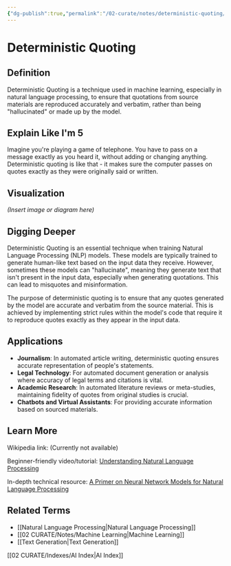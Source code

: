 ```yaml
---
{"dg-publish":true,"permalink":"/02-curate/notes/deterministic-quoting/","title":"Deterministic Quoting","tags":["machine-learning","ai","natural-language-processing"]}
---
```


# Deterministic Quoting

## **Definition**  
Deterministic Quoting is a technique used in machine learning, especially in natural language processing, to ensure that quotations from source materials are reproduced accurately and verbatim, rather than being "hallucinated" or made up by the model.

## **Explain Like I'm 5**  
Imagine you're playing a game of telephone. You have to pass on a message exactly as you heard it, without adding or changing anything. Deterministic quoting is like that - it makes sure the computer passes on quotes exactly as they were originally said or written.

## **Visualization**  
*(Insert image or diagram here)*

## **Digging Deeper**
Deterministic Quoting is an essential technique when training Natural Language Processing (NLP) models. These models are typically trained to generate human-like text based on the input data they receive. However, sometimes these models can "hallucinate", meaning they generate text that isn't present in the input data, especially when generating quotations. This can lead to misquotes and misinformation.

The purpose of deterministic quoting is to ensure that any quotes generated by the model are accurate and verbatim from the source material. This is achieved by implementing strict rules within the model's code that require it to reproduce quotes exactly as they appear in the input data.

## **Applications**  
- **Journalism**: In automated article writing, deterministic quoting ensures accurate representation of people's statements.
- **Legal Technology**: For automated document generation or analysis where accuracy of legal terms and citations is vital.
- **Academic Research**: In automated literature reviews or meta-studies, maintaining fidelity of quotes from original studies is crucial.
- **Chatbots and Virtual Assistants**: For providing accurate information based on sourced materials.
  
## **Learn More**  
Wikipedia link: (Currently not available)

Beginner-friendly video/tutorial: [Understanding Natural Language Processing](https://www.youtube.com/watch?v=5ctbvkAMtI0)

In-depth technical resource: [A Primer on Neural Network Models for Natural Language Processing](http://u.cs.biu.ac.il/~yogo/nnlp.pdf)

## **Related Terms**  
- [[Natural Language Processing\|Natural Language Processing]]
- [[02 CURATE/Notes/Machine Learning\|Machine Learning]]
- [[Text Generation\|Text Generation]]

[[02 CURATE/Indexes/AI Index\|AI Index]]